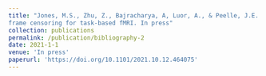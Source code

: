 ```yaml
---
title: "Jones, M.S., Zhu, Z., Bajracharya, A, Luor, A., & Peelle, J.E. (2021). A multi-dataset evaluation of
frame censoring for task-based fMRI. In press"
collection: publications
permalink: /publication/bibliography-2
date: 2021-1-1
venue: 'In press'
paperurl: 'https://doi.org/10.1101/2021.10.12.464075'
---
```

